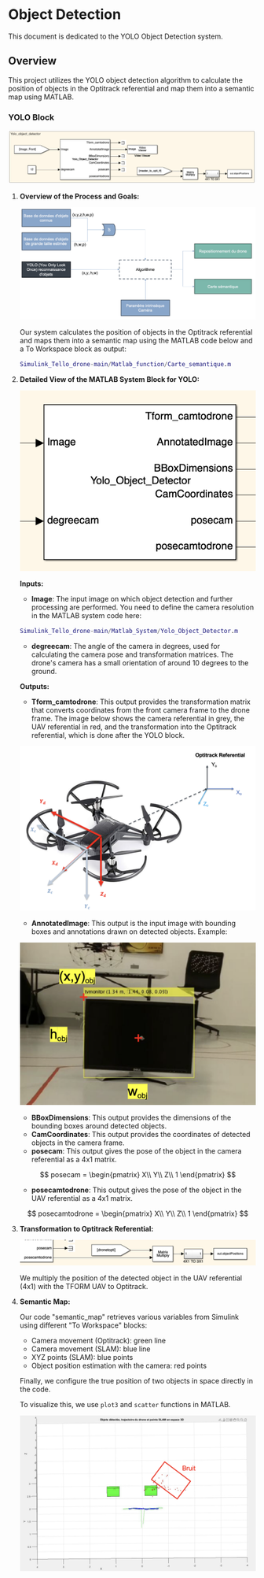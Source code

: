 # Object Detection

This document is dedicated to the YOLO Object Detection system.

## Overview

This project utilizes the YOLO object detection algorithm to calculate the position of objects in the Optitrack referential and map them into a semantic map using MATLAB.

### YOLO Block

![YOLO Simulink Part](YOLO_Simulinkpart.png)

1. **Overview of the Process and Goals:**

    ![Process Schema YOLO](processshemayolo.png)

    Our system calculates the position of objects in the Optitrack referential and maps them into a semantic map using the MATLAB code below and a To Workspace block as output:
    
    ```matlab
    Simulink_Tello_drone-main/Matlab_function/Carte_semantique.m
    ```

2. **Detailed View of the MATLAB System Block for YOLO:**

    ![YOLO Block](Yolo_block.png)

    **Inputs:**

    - **Image**: The input image on which object detection and further processing are performed. You need to define the camera resolution in the MATLAB system code here:
    
    ```matlab
    Simulink_Tello_drone-main/Matlab_System/Yolo_Object_Detector.m
    ```
    - **degreecam**: The angle of the camera in degrees, used for calculating the camera pose and transformation matrices. The drone's camera has a small orientation of around 10 degrees to the ground.

    **Outputs:**

    - **Tform_camtodrone**: This output provides the transformation matrix that converts coordinates from the front camera frame to the drone frame. The image below shows the camera referential in grey, the UAV referential in red, and the transformation into the Optitrack referential, which is done after the YOLO block.
    
    ![Referential Drone](Refdrone.png)

    - **AnnotatedImage**: This output is the input image with bounding boxes and annotations drawn on detected objects. Example:
    
    ![yolodetectionimage](yolodetectionimage.png)

    - **BBoxDimensions**: This output provides the dimensions of the bounding boxes around detected objects.
    - **CamCoordinates**: This output provides the coordinates of detected objects in the camera frame.
    - **posecam**: This output gives the pose of the object in the camera referential as a 4x1 matrix.

    $$
    posecam = 
    \begin{pmatrix}
    X\\
    Y\\
    Z\\
    1
    \end{pmatrix}
    $$

    - **posecamtodrone**: This output gives the pose of the object in the UAV referential as a 4x1 matrix.

    $$
    posecamtodrone = 
    \begin{pmatrix}
    X\\
    Y\\
    Z\\
    1
    \end{pmatrix}
    $$

3. **Transformation to Optitrack Referential:**

    ![Output YOLO Transform to Optitrack](output_yolo_tformtoopti.png)

    We multiply the position of the detected object in the UAV referential (4x1) with the TFORM UAV to Optitrack.

4. **Semantic Map:**

    Our code "semantic_map" retrieves various variables from Simulink using different "To Workspace" blocks:

    - Camera movement (Optitrack): green line
    - Camera movement (SLAM): blue line
    - XYZ points (SLAM): blue points
    - Object position estimation with the camera: red points
    
    Finally, we configure the true position of two objects in space directly in the code.

    To visualize this, we use `plot3` and `scatter` functions in MATLAB.

    ![Semantic Map](semantic.png)